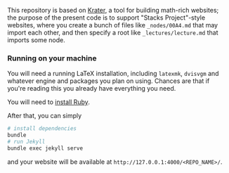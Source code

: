 This repository is based on [Krater](https://github.com/paolobrasolin/krater),
a tool for building math-rich websites; the purpose of the present code is to
support "Stacks Project"-style websites, where you create a bunch of files like
`_nodes/00A4.md` that may import each other, and then specify a root like
`_lectures/lecture.md` that imports some node.

### Running on your machine

You will need a running LaTeX installation, including `latexmk`, `dvisvgm` and whatever engine and packages you plan on using.
Chances are that if you're reading this you already have everything you need.

You will need to [install Ruby][ruby-install-url].

After that, you can simply

```bash
# install dependencies
bundle
# run Jekyll
bundle exec jekyll serve
```

and your website will be available at `http://127.0.0.1:4000/<REPO_NAME>/`.

[ruby-install-url]: https://www.ruby-lang.org/it/documentation/installation/

